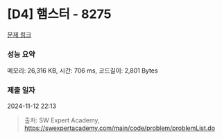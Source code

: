 # [D4] 햄스터 - 8275 

[문제 링크](https://swexpertacademy.com/main/code/problem/problemDetail.do?contestProbId=AWxQ310aOlQDFAWL) 

### 성능 요약

메모리: 26,316 KB, 시간: 706 ms, 코드길이: 2,801 Bytes

### 제출 일자

2024-11-12 22:13



> 출처: SW Expert Academy, https://swexpertacademy.com/main/code/problem/problemList.do